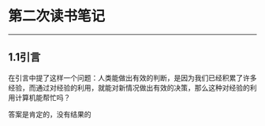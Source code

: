 # 第二次读书笔记 #
---
## 1.1引言 ##
在引言中提了这样一个问题：人类能做出有效的判断，是因为我们已经积累了许多经验，而通过对经验的利用，就能对新情况做出有效的决策，那么这种对经验的利用计算机能帮忙吗？

答案是肯定的，没有结果的


